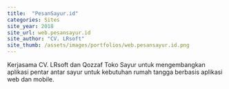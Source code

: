 ```yaml
---
title:  "PesanSayur.id"
categories: Sites
site_year: 2018
site_url: web.pesansayur.id
site_author: "CV. LRsoft"
site_thumb: /assets/images/portfolios/web.pesansayur.id.png
---
```


Kerjasama CV. LRsoft dan Qozzaf Toko Sayur untuk mengembangkan aplikasi pentar antar sayur untuk kebutuhan rumah tangga berbasis aplikasi web dan mobile.